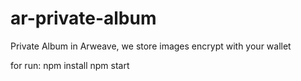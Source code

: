 # ar-private-album
Private Album in Arweave, we store images encrypt with your wallet

for run:
npm install
npm start
